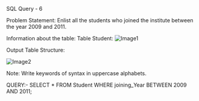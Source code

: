 SQL Query - 6

Problem Statement:
Enlist all the students who joined the institute between the year 2009 and 2011.

Information about the table:
Table Student:
![Image1](https://user-images.githubusercontent.com/97792024/184967311-e28e887a-5dfb-4a97-a365-8d92ef573af9.png)



Output Table Structure:

![Image2](https://user-images.githubusercontent.com/97792024/184967326-19690c37-e160-4b0a-aba6-3edb7c3ddaae.png)

Note: Write keywords of syntax in uppercase alphabets.

QUERY:- SELECT * FROM Student WHERE joining_Year BETWEEN 2009 AND 2011;
